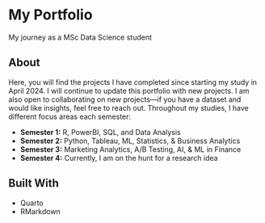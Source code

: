 # My Portfolio
My journey as a MSc Data Science student

## About
Here, you will find the projects I have completed since starting my study in April 2024. I will continue to update this portfolio with new projects. I am also open to collaborating on new projects—if you have a dataset and would like insights, feel free to reach out. Throughout my studies, I have different focus areas each semester:

- **Semester 1:** R, PowerBI, SQL, and Data Analysis
- **Semester 2:** Python, Tableau, ML, Statistics, & Business Analytics
- **Semester 3:** Marketing Analytics, A/B Testing, AI, & ML in Finance
- **Semester 4:** Currently, I am on the hunt for a research idea

## Built With
- Quarto
- RMarkdown
